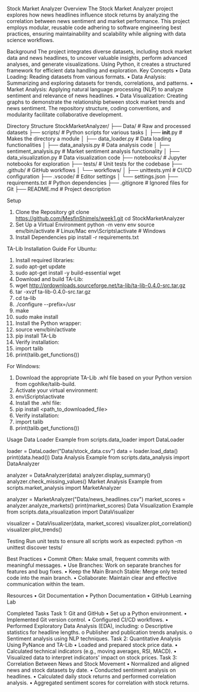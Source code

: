 Stock Market Analyzer
Overview
The Stock Market Analyzer project explores how news headlines influence stock returns by analyzing the correlation between news sentiment and market performance. This project employs modular, reusable code adhering to software engineering best practices, ensuring maintainability and scalability while aligning with data science workflows.

Background
The project integrates diverse datasets, including stock market data and news headlines, to uncover valuable insights, perform advanced analyses, and generate visualizations. Using Python, it creates a structured framework for efficient data handling and exploration.
Key Concepts
•	Data Loading: Reading datasets from various formats.
•	Data Analysis: Summarizing and exploring datasets for trends, correlations, and patterns.
•	Market Analysis: Applying natural language processing (NLP) to analyze sentiment and relevance of news headlines.
•	Data Visualization: Creating graphs to demonstrate the relationship between stock market trends and news sentiment.
The repository structure, coding conventions, and modularity facilitate collaborative development.


Directory Structure
StockMarketAnalyzer/
├── Data/                     # Raw and processed datasets
├── scripts/                  # Python scripts for various tasks
│   ├── __init__.py           # Makes the directory a module
│   ├── data_loader.py        # Data loading functionalities
│   ├── data_analysis.py      # Data analysis code
│   ├── sentiment_analysis.py    # Market sentiment analysis functionality
│   ├── data_visualization.py # Data visualization code
├── notebooks/                # Jupyter notebooks for exploration
├── tests/                    # Unit tests for the codebase
├── .github/                  # GitHub workflows
│   └── workflows/
│       ├── unittests.yml     # CI/CD configuration
├── .vscode/                  # Editor settings
│   └── settings.json
├── requirements.txt          # Python dependencies
├── .gitignore                # Ignored files for Git
├── README.md                 # Project description

Setup
1. Clone the Repository
git clone https://github.com/MesfinShimels/week1.git
cd StockMarketAnalyzer
2. Set Up a Virtual Environment
python -m venv env
source env/bin/activate  # Linux/Mac
env\Scripts\activate   # Windows
3. Install Dependencies
pip install -r requirements.txt


TA-Lib Installation Guide
For Ubuntu:
1.	Install required libraries: 
2.	sudo apt-get update
3.	sudo apt-get install -y build-essential wget
4.	Download and build TA-Lib: 
5.	wget http://prdownloads.sourceforge.net/ta-lib/ta-lib-0.4.0-src.tar.gz
6.	tar -xvzf ta-lib-0.4.0-src.tar.gz
7.	cd ta-lib
8.	./configure --prefix=/usr
9.	make
10.	sudo make install
11.	Install the Python wrapper: 
12.	source venv/bin/activate
13.	pip install TA-Lib
14.	Verify installation: 
15.	import talib
16.	print(talib.get_functions())


For Windows:
1.	Download the appropriate TA-Lib .whl file based on your Python version from cgohlke/talib-build.
2.	Activate your virtual environment: 
3.	env\Scripts\activate
4.	Install the .whl file: 
5.	pip install <path_to_downloaded_file>
6.	Verify installation: 
7.	import talib
8.	print(talib.get_functions())


Usage
Data Loader Example
from scripts.data_loader import DataLoader

loader = DataLoader("Data/stock_data.csv")
data = loader.load_data()
print(data.head())
Data Analysis Example
from scripts.data_analysis import DataAnalyzer

analyzer = DataAnalyzer(data)
analyzer.display_summary()
analyzer.check_missing_values()
Market Analysis Example
from scripts.market_analysis import MarketAnalyzer

analyzer = MarketAnalyzer("Data/news_headlines.csv")
market_scores = analyzer.analyze_markets()
print(market_scores)
Data Visualization Example
from scripts.data_visualization import DataVisualizer

visualizer = DataVisualizer(data, market_scores)
visualizer.plot_correlation()
visualizer.plot_trends()

Testing
Run unit tests to ensure all scripts work as expected:
python -m unittest discover tests/



Best Practices
•	Commit Often: Make small, frequent commits with meaningful messages.
•	Use Branches: Work on separate branches for features and bug fixes.
•	Keep the Main Branch Stable: Merge only tested code into the main branch.
•	Collaborate: Maintain clear and effective communication within the team.


Resources
•	Git Documentation
•	Python Documentation
•	GitHub Learning Lab


Completed Tasks
Task 1: Git and GitHub
•	Set up a Python environment.
•	Implemented Git version control.
•	Configured CI/CD workflows.
•	Performed Exploratory Data Analysis (EDA), including: 
o	Descriptive statistics for headline lengths.
o	Publisher and publication trends analysis.
o	Sentiment analysis using NLP techniques.
Task 2: Quantitative Analysis Using PyNance and TA-Lib
•	Loaded and prepared stock price data.
•	Calculated technical indicators (e.g., moving averages, RSI, MACD).
•	Visualized data to interpret indicators' impact on stock prices.
Task 3: Correlation Between News and Stock Movement
•	Normalized and aligned news and stock datasets by date.
•	Conducted sentiment analysis on headlines.
•	Calculated daily stock returns and performed correlation analysis.
•	Aggregated sentiment scores for correlation with stock returns.




